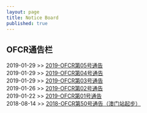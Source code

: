 ```yaml
---
layout: page
title: Notice Board
published: true
---
```

## OFCR通告栏  
2019-01-29 >> [2019-OFCR第05号通告](/notice/19_05.DumiBirdF)  
2019-01-29 >> [2019-OFCR第04号通告](/notice/19_04.OMGCA)  
2019-01-29 >> [2019-OFCR第03号通告](/notice/19_03.wagonggong)  
2019-01-26 >> [2019-OFCR第02号通告](/notice/19_02.DUOMEI)  
2019-01-22 >> [2019-OFCR第01号通告](/notice/19_01.Senna_Pardon)  
2018-08-14 >> [2018-OFCR第50号通告（澳门站起步）](/notice/50.Macau_Start)
